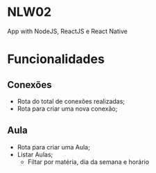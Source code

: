# NLW02
App with NodeJS, ReactJS e React Native

# Funcionalidades

## Conexões
- Rota do total de conexões realizadas;
- Rota para criar uma nova conexão;

## Aula
- Rota para criar uma Aula;
- Listar Aulas;
  - Filtar por matéria, dia da semana e horário
